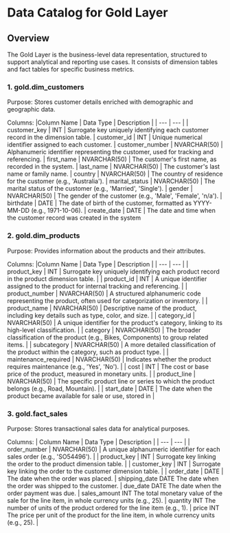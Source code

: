 # Data Catalog for Gold Layer
## Overview
The Gold Layer is the business-level data representation, structured to support analytical and reporting use cases. It consists of dimension tables and fact tables for specific business metrics.

### 1. gold.dim_customers
Purpose: Stores customer details enriched with demographic and geographic data.

Columns:
|Column Name | Data Type | Description |
| --- | --- |
| customer_key	| INT	| Surrogate key uniquely identifying each customer record in the dimension table.
| customer_id	| INT	| Unique numerical identifier assigned to each customer.
| customer_number	| NVARCHAR(50)	| Alphanumeric identifier representing the customer, used for tracking and referencing.
| first_name	| NVARCHAR(50)	| The customer's first name, as recorded in the system.
| last_name	| NVARCHAR(50)	| The customer's last name or family name.
| country	| NVARCHAR(50)	| The country of residence for the customer (e.g., 'Australia').
| marital_status	| NVARCHAR(50)	| The marital status of the customer (e.g., 'Married', 'Single').
| gender	| NVARCHAR(50)	| The gender of the customer (e.g., 'Male', 'Female', 'n/a').
| birthdate	| DATE	| The date of birth of the customer, formatted as YYYY-MM-DD (e.g., 1971-10-06).
| create_date	| DATE	| The date and time when the customer record was created in the system

### 2. gold.dim_products
Purpose: Provides information about the products and their attributes.

Columns:
|Column Name	| Data Type |	Description |
| --- | --- |
| product_key	| INT	| Surrogate key uniquely identifying each product record in the product dimension table. |
| product_id	| INT	| A unique identifier assigned to the product for internal tracking and referencing. |
| product_number	| NVARCHAR(50)	| A structured alphanumeric code representing the product, often used for categorization or inventory. |
| product_name	| NVARCHAR(50)	| Descriptive name of the product, including key details such as type, color, and size. |
| category_id	| NVARCHAR(50)	| A unique identifier for the product's category, linking to its high-level classification. |
| category	| NVARCHAR(50)	| The broader classification of the product (e.g., Bikes, Components) to group related items. |
| subcategory	| NVARCHAR(50)	| A more detailed classification of the product within the category, such as product type. |
| maintenance_required	| NVARCHAR(50)	| Indicates whether the product requires maintenance (e.g., 'Yes', 'No'). |
| cost	| INT	| The cost or base price of the product, measured in monetary units. |
| product_line	| NVARCHAR(50)	| The specific product line or series to which the product belongs (e.g., Road, Mountain). |
| start_date	| DATE	| The date when the product became available for sale or use, stored in |

### 3. gold.fact_sales
Purpose: Stores transactional sales data for analytical purposes.

Columns:
| Column Name	| Data Type	| Description |
| --- | --- |
| order_number	| NVARCHAR(50)	| A unique alphanumeric identifier for each sales order (e.g., 'SO54496'). |
| product_key	| INT	| Surrogate key linking the order to the product dimension table. |
| customer_key	| INT	| Surrogate key linking the order to the customer dimension table. |
| order_date	| DATE	| The date when the order was placed. |
shipping_date	DATE	The date when the order was shipped to the customer. |
due_date	DATE	The date when the order payment was due. |
sales_amount	INT	The total monetary value of the sale for the line item, in whole currency units (e.g., 25). |
quantity	INT	The number of units of the product ordered for the line item (e.g., 1). |
price	INT	The price per unit of the product for the line item, in whole currency units (e.g., 25). |
